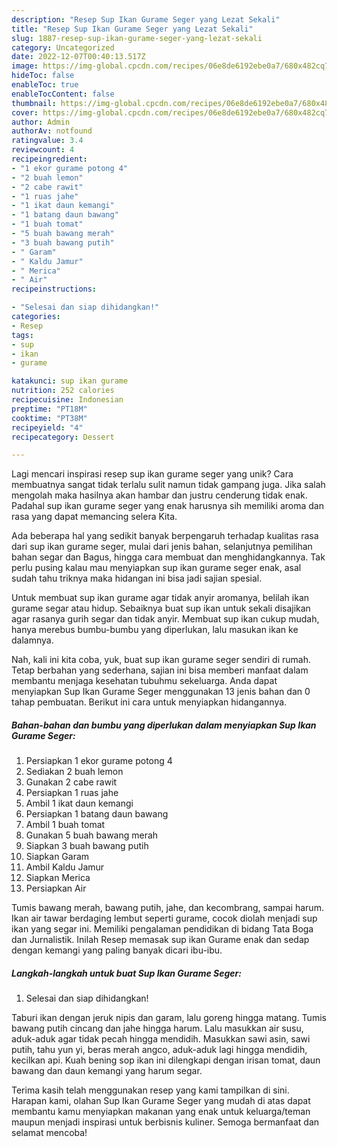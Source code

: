 ```yaml
---
description: "Resep Sup Ikan Gurame Seger yang Lezat Sekali"
title: "Resep Sup Ikan Gurame Seger yang Lezat Sekali"
slug: 1887-resep-sup-ikan-gurame-seger-yang-lezat-sekali
category: Uncategorized
date: 2022-12-07T00:40:13.517Z
image: https://img-global.cpcdn.com/recipes/06e8de6192ebe0a7/680x482cq70/sup-ikan-gurame-seger-foto-resep-utama.jpg
hideToc: false
enableToc: true
enableTocContent: false
thumbnail: https://img-global.cpcdn.com/recipes/06e8de6192ebe0a7/680x482cq70/sup-ikan-gurame-seger-foto-resep-utama.jpg
cover: https://img-global.cpcdn.com/recipes/06e8de6192ebe0a7/680x482cq70/sup-ikan-gurame-seger-foto-resep-utama.jpg
author: Admin
authorAv: notfound
ratingvalue: 3.4
reviewcount: 4
recipeingredient:
- "1 ekor gurame potong 4"
- "2 buah lemon"
- "2 cabe rawit"
- "1 ruas jahe"
- "1 ikat daun kemangi"
- "1 batang daun bawang"
- "1 buah tomat"
- "5 buah bawang merah"
- "3 buah bawang putih"
- " Garam"
- " Kaldu Jamur"
- " Merica"
- " Air"
recipeinstructions:

- "Selesai dan siap dihidangkan!"
categories:
- Resep
tags:
- sup
- ikan
- gurame

katakunci: sup ikan gurame 
nutrition: 252 calories
recipecuisine: Indonesian
preptime: "PT18M"
cooktime: "PT38M"
recipeyield: "4"
recipecategory: Dessert

---
```





Lagi mencari inspirasi resep sup ikan gurame seger yang unik? Cara membuatnya sangat tidak terlalu sulit namun tidak gampang juga. Jika salah mengolah maka hasilnya akan hambar dan justru cenderung tidak enak. Padahal sup ikan gurame seger yang enak harusnya sih memiliki aroma dan rasa yang dapat memancing selera Kita.





Ada beberapa hal yang sedikit banyak berpengaruh terhadap kualitas rasa dari sup ikan gurame seger, mulai dari jenis bahan, selanjutnya pemilihan bahan segar dan Bagus, hingga cara membuat dan menghidangkannya. Tak perlu pusing kalau mau menyiapkan sup ikan gurame seger enak,      asal sudah tahu triknya maka hidangan ini bisa jadi sajian spesial.














Untuk membuat sup ikan gurame agar tidak anyir aromanya, belilah ikan gurame segar atau hidup. Sebaiknya buat sup ikan untuk sekali disajikan agar rasanya gurih segar dan tidak anyir. Membuat sup ikan cukup mudah, hanya merebus bumbu-bumbu yang diperlukan, lalu masukan ikan ke dalamnya.






Nah, kali ini kita coba, yuk, buat sup ikan gurame seger sendiri di rumah. Tetap berbahan yang sederhana, sajian ini bisa memberi manfaat dalam membantu menjaga kesehatan tubuhmu sekeluarga. Anda dapat menyiapkan Sup Ikan Gurame Seger menggunakan 13 jenis bahan dan 0 tahap pembuatan. Berikut ini cara untuk menyiapkan hidangannya.

<!--inarticleads1-->

##### Bahan-bahan dan bumbu yang diperlukan dalam menyiapkan Sup Ikan Gurame Seger:

1. Persiapkan 1 ekor gurame potong 4
1. Sediakan 2 buah lemon
1. Gunakan 2 cabe rawit
1. Persiapkan 1 ruas jahe
1. Ambil 1 ikat daun kemangi
1. Persiapkan 1 batang daun bawang
1. Ambil 1 buah tomat
1. Gunakan 5 buah bawang merah
1. Siapkan 3 buah bawang putih
1. Siapkan  Garam
1. Ambil  Kaldu Jamur
1. Siapkan  Merica
1. Persiapkan  Air


Tumis bawang merah, bawang putih, jahe, dan kecombrang, sampai harum. Ikan air tawar berdaging lembut seperti gurame, cocok diolah menjadi sup ikan yang segar ini. Memiliki pengalaman pendidikan di bidang Tata Boga dan Jurnalistik. Inilah Resep memasak sup ikan Gurame enak dan sedap dengan kemangi yang paling banyak dicari ibu-ibu. 

<!--inarticleads2-->

##### Langkah-langkah untuk buat Sup Ikan Gurame Seger:


1. Selesai dan siap dihidangkan!

Taburi ikan dengan jeruk nipis dan garam, lalu goreng hingga matang. Tumis bawang putih cincang dan jahe hingga harum. Lalu masukkan air susu, aduk-aduk agar tidak pecah hingga mendidih. Masukkan sawi asin, sawi putih, tahu yun yi, beras merah angco, aduk-aduk lagi hingga mendidih, kecilkan api. Kuah bening sop ikan ini dilengkapi dengan irisan tomat, daun bawang dan daun kemangi yang harum segar. 

Terima kasih telah menggunakan resep yang kami tampilkan di sini. Harapan kami, olahan Sup Ikan Gurame Seger yang mudah di atas dapat membantu kamu menyiapkan makanan yang enak untuk keluarga/teman maupun menjadi inspirasi untuk berbisnis kuliner. Semoga bermanfaat dan selamat mencoba!
